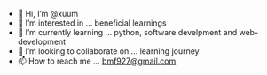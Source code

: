 - 👋 Hi, I’m @xuum
- 👀 I’m interested in ... beneficial learnings
- 🌱 I’m currently learning ... python, software develpment and web-development
- 💞️ I’m looking to collaborate on ... learning journey
- 📫 How to reach me ... bmf927@gmail.com

<!---
xuum/xuum is a ✨ special ✨ repository because its `README.md` (this file) appears on your GitHub profile.
You can click the Preview link to take a look at your changes.
--->
